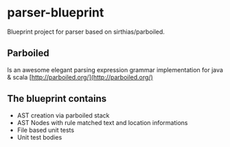 # parser-blueprint
Blueprint project for parser based on sirthias/parboiled.

## Parboiled
Is an awesome elegant parsing expression grammar implementation for java & scala
[http://parboiled.org/](http://parboiled.org/)

## The blueprint contains
+ AST creation via parboiled stack
+ AST Nodes with rule matched text and location informations
+ File based unit tests
+ Unit test bodies